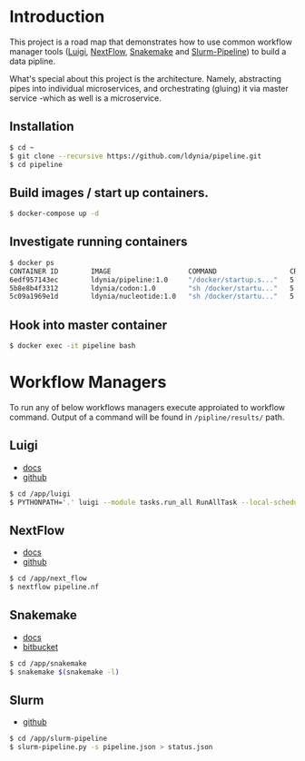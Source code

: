 # Introduction
This project is a road map that demonstrates how to use common workflow manager tools ([Luigi](https://luigi.readthedocs.io/en/latest/index.html), [NextFlow](https://www.nextflow.io/docs/latest/index.html), [Snakemake](https://snakemake.readthedocs.io/en/stable/) and [Slurm-Pipeline](https://github.com/acorg/slurm-pipeline)) to build a data pipline.

What's special about this project is the architecture. Namely, abstracting pipes into individual microservices, and orchestrating (gluing) it via master service -which as well is a microservice.

## Installation

```bash
$ cd ~
$ git clone --recursive https://github.com/ldynia/pipeline.git
$ cd pipeline
```

## Build images / start up containers.
```Bash
$ docker-compose up -d
```

## Investigate running containers
```Bash
$ docker ps
CONTAINER ID        IMAGE                   COMMAND                  CREATED             STATUS              PORTS                                                                                  NAMES
6edf957143ec        ldynia/pipeline:1.0     "/docker/startup.s..."   5 seconds ago       Up 3 seconds        22/tcp                                                                                 pipeline
5b8e8b4f3312        ldynia/codon:1.0        "sh /docker/startu..."   5 seconds ago       Up 4 seconds                                                                                               codon
5c09a1969e1d        ldynia/nucleotide:1.0   "sh /docker/startu..."   5 seconds ago       Up 4 seconds                                                                                               nucleotide
```

## Hook into master container
```Bash
$ docker exec -it pipeline bash
```

# Workflow Managers
To run any of below workflows managers execute approiated to workflow command. Output of a command will be found in `/pipline/results/` path.

## Luigi

* [docs](https://luigi.readthedocs.io/en/latest/index.html)
* [github](https://github.com/spotify/luigi)

```bash
$ cd /app/luigi
$ PYTHONPATH='.' luigi --module tasks.run_all RunAllTask --local-scheduler
```

## NextFlow

* [docs](https://www.nextflow.io/docs/latest/index.html)
* [github](https://github.com/nextflow-io/nextflow)

```bash
$ cd /app/next_flow
$ nextflow pipeline.nf
```

## Snakemake

* [docs](https://snakemake.readthedocs.io/en/stable/)
* [bitbucket](https://bitbucket.org/snakemake/snakemake/src)

```bash
$ cd /app/snakemake
$ snakemake $(snakemake -l)
```

## Slurm

* [github](https://github.com/acorg/slurm-pipeline)

```bash
$ cd /app/slurm-pipeline
$ slurm-pipeline.py -s pipeline.json > status.json
```
